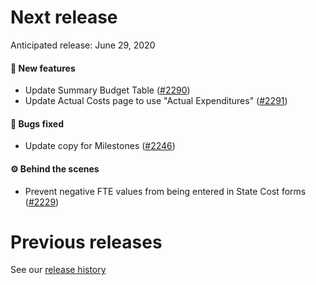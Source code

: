 # Next release

Anticipated release: June 29, 2020

#### 🚀 New features

- Update Summary Budget Table ([#2290])
- Update Actual Costs page to use "Actual Expenditures" ([#2291])

#### 🐛 Bugs fixed

- Update copy for Milestones ([#2246])

#### ⚙️ Behind the scenes

- Prevent negative FTE values from being entered in State Cost forms ([#2229])

# Previous releases

See our [release history](https://github.com/18F/cms-hitech-apd/releases)

[#2229]: https://github.com/18F/cms-hitech-apd/issues/2229
[#2246]: https://github.com/18F/cms-hitech-apd/issues/2246
[#2290]: https://github.com/18F/cms-hitech-apd/issues/2290
[#2291]: https://github.com/18F/cms-hitech-apd/issues/2291

